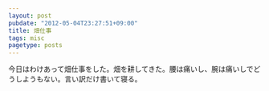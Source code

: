 ```yaml
---
layout: post
pubdate: "2012-05-04T23:27:51+09:00"
title: 畑仕事
tags: misc
pagetype: posts
---
```

今日はわけあって畑仕事をした。畑を耕してきた。腰は痛いし、腕は痛いしでどうしようもない。言い訳だけ書いて寝る。


